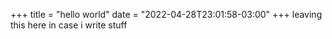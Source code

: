 +++
title = "hello world"
date = "2022-04-28T23:01:58-03:00"
+++
leaving this here in case i write stuff